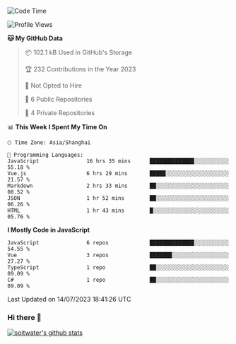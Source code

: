 <!--START_SECTION:waka-->
![Code Time](http://img.shields.io/badge/Code%20Time-2%2C249%20hrs%2047%20mins-blue)

![Profile Views](http://img.shields.io/badge/Profile%20Views-0-blue)

**🐱 My GitHub Data** 

> 📦 102.1 kB Used in GitHub's Storage 
 > 
> 🏆 232 Contributions in the Year 2023
 > 
> 🚫 Not Opted to Hire
 > 
> 📜 6 Public Repositories 
 > 
> 🔑 4 Private Repositories 
 > 
📊 **This Week I Spent My Time On** 

```text
🕑︎ Time Zone: Asia/Shanghai

💬 Programming Languages: 
JavaScript               16 hrs 35 mins      ██████████████░░░░░░░░░░░   55.18 % 
Vue.js                   6 hrs 29 mins       █████░░░░░░░░░░░░░░░░░░░░   21.57 % 
Markdown                 2 hrs 33 mins       ██░░░░░░░░░░░░░░░░░░░░░░░   08.52 % 
JSON                     1 hr 52 mins        ██░░░░░░░░░░░░░░░░░░░░░░░   06.26 % 
HTML                     1 hr 43 mins        █░░░░░░░░░░░░░░░░░░░░░░░░   05.76 % 
```

**I Mostly Code in JavaScript** 

```text
JavaScript               6 repos             ██████████████░░░░░░░░░░░   54.55 % 
Vue                      3 repos             ███████░░░░░░░░░░░░░░░░░░   27.27 % 
TypeScript               1 repo              ██░░░░░░░░░░░░░░░░░░░░░░░   09.09 % 
C#                       1 repo              ██░░░░░░░░░░░░░░░░░░░░░░░   09.09 % 
```




 Last Updated on 14/07/2023 18:41:26 UTC
<!--END_SECTION:waka-->

### Hi there 👋
[![soitwater's github stats](https://github-readme-stats.vercel.app/api?username=soitwater)](https://github.com/soitwater/github-readme-stats)
